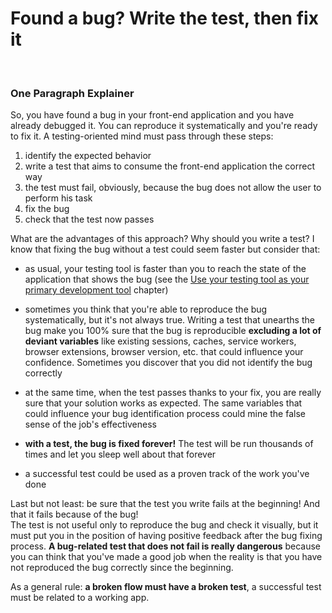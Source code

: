 # Found a bug? Write the test, then fix it

<br/>

### One Paragraph Explainer

So, you have found a bug in your front-end application and you have already debugged it. You can reproduce it systematically and you're ready to fix it. A testing-oriented mind must pass through these steps:
1. identify the expected behavior
2. write a test that aims to consume the front-end application the correct way
3. the test must fail, obviously, because the bug does not allow the user to perform his task
4. fix the bug
5. check that the test now passes

What are the advantages of this approach? Why should you write a test? I know that fixing the bug without a test could seem faster but consider that:

- as usual, your testing tool is faster than you to reach the state of the application that shows the bug (see the [Use your testing tool as your primary development tool](/sections/generic-best-practices/use-your-testing-tool-as-your-primary-development-tool.md) chapter)

- sometimes you think that you're able to reproduce the bug systematically, but it's not always true. Writing a test that unearths the bug make you 100% sure that the bug is reproducible **excluding a lot of deviant variables** like existing sessions, caches, service workers, browser extensions, browser version, etc. that could influence your confidence. Sometimes you discover that you did not identify the bug correctly

- at the same time, when the test passes thanks to your fix, you are really sure that your solution works as expected. The same variables that could influence your bug identification process could mine the false sense of the job's effectiveness

- **with a test, the bug is fixed forever!** The test will be run thousands of times and let you sleep well about that forever

- a successful test could be used as a proven track of the work you've done

Last but not least: be sure that the test you write fails at the beginning! And that it fails because of the bug!<br/>
The test is not useful only to reproduce the bug and check it visually, but it must put you in the position of having positive feedback after the bug fixing process. **A bug-related test that does not fail is really dangerous** because you can think that you've made a good job when the reality is that you have not reproduced the bug correctly since the beginning.

As a general rule: **a broken flow must have a broken test**, a successful test must be related to a working app.
